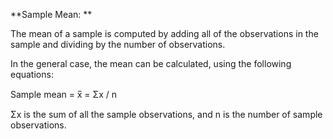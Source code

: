 **Sample Mean: **

The mean of a sample is computed by adding all of the observations in the sample and dividing by the number of observations. 

In the general case, the mean can be calculated, using the following equations: 

Sample mean = x̅ = Σx / n 

Σx is the sum of all the sample observations, and n is the number of sample observations.
